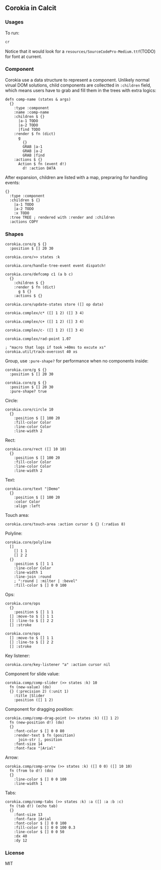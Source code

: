 ## Corokia in Calcit

### Usages

To run:

```bash
cr
```

Notice that it would look for a `resources/SourceCodePro-Medium.ttf`(TODO) for font at current.

### Component

Corokia use a data structure to represent a component.
Unlikely normal virual DOM solutions, child components are collectted in `:children` field,
which means users have to grab and fill them in the trees with extra logics:

```cirru
defn comp-name (states & args)
  {}
    :type :component
    :name :comp-name
    :children $ {}
      |a-1 TODO
      |a-2 TODO
      |find TODO
    :render $ fn (dict)
      g
        {}
        GRAB |a-1
        GRAB |a-2
        GRAB |find
    :actions $ {}
      Action $ fn (event d!)
        d! :action DATA
```

After expansion, children are listed with a map, prepraring for handling events:

```cirru
{}
  :type :component
  :children $ {}
    |a-1 TODO
    |a-2 TODO
    :x TODO
  :tree TREE ; rendered with :render and :children
  :actions COPY
```

### Shapes

```cirru
corokia.core/g $ {}
  :position $ [] 20 30

corokia.core/>> states :k

corokia.core/handle-tree-event event dispatch!

corokia.core/defcomp c1 (a b c)
  {}
    :children $ {}
    :render $ fn (dict)
      g $ {}
    :actions $ {}

corokia.core/update-states store ([] op data)

corokia.complex/c* ([] 1 2) ([] 3 4)

corokia.complex/c+ ([] 1 2) ([] 3 4)

corokia.complex/c- ([] 1 2) ([] 3 4)

corokia.complex/rad-point 1.07

; "macro that logs if took >40ms to excute xs"
corokia.util/track-overcost 40 xs
```

Group, use `:pure-shape?` for performance when no components inside:

```cirru
corokia.core/g $ {}
  :position $ [] 20 30

corokia.core/g $ {}
  :position $ [] 20 30
  :pure-shape? true
```

Circle:

```cirru
corokia.core/circle 10
  {}
    :position $ [] 100 20
    :fill-color Color
    :line-color Color
    :line-width 2
```

Rect:

```cirru
corokia.core/rect ([] 10 10)
  {}
    :position $ [] 100 20
    :fill-color Color
    :line-color Color
    :line-width 2
```

Text:

```cirru
corokia.core/text "|Demo"
  {}
    :position $ [] 100 20
    :color Color
    :align :left
```

Touch area:

```cirru
corokia.core/touch-area :action cursor $ {} (:radius 8)
```

Polyline:

```cirru
corokia.core/polyline
  []
    [] 1 1
    [] 2 2
  {}
    :position $ [] 1 1
    :line-color Color
    :line-width 1
    :line-join :round
    ; ":round | :milter | :bevel"
    :fill-color $ [] 0 0 100
```

Ops:

```cirru
corokia.core/ops
  {}
    :position $ [] 1 1
  [] :move-to $ [] 1 1
  [] :line-to $ [] 2 2
  [] :stroke

corokia.core/ops
  [] :move-to $ [] 1 1
  [] :line-to $ [] 2 2
  [] :stroke
```

Key listener:

```cirru
corokia.core/key-listener "a" :action cursor nil
```

Component for slide value:

```cirru
corokia.comp/comp-slider (>> states :k) 10
  fn (new-value) (do)
  {} (:precision 2) (:unit 1)
    :title |Slider
    :position ([] 1 2)
```

Component for dragging position:

```cirru
corokia.comp/comp-drag-point (>> states :k) ([] 1 2)
  fn (new-position d!) (do)
  {}
    :font-color $ [] 0 0 80
    :render-text $ fn (position)
      join-str |, position
    :font-size 14
    :font-face "|Arial"
```

Arrow:

```cirru
corokia.comp/comp-arrow (>> states :k) ([] 0 0) ([] 10 10)
  fn (from to d!) (do)
  {}
    :line-color $ [] 0 0 100
    :line-width 1
```

Tabs:

```cirru
corokia.comp/comp-tabs (>> states :k) :a ([] :a :b :c)
  fn (tab d!) (echo tab)
  {}
    :font-size 13
    :font-face |Arial
    :font-color $ [] 0 0 100
    :fill-color $ [] 0 0 100 0.3
    :line-color $ [] 0 0 50
    :dx 40
    :dy 12
```

### License

MIT
